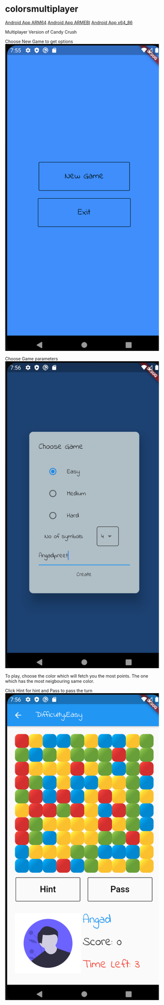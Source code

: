# colorsmultiplayer

[Android App ARM64](AndroidBuilds/app-arm64-v8a-release.apk)
[Android App ARMEBI](AndroidBuilds/app-armeabi-v7a-release.apk)
[Android App x64_86](AndroidBuilds/app-x86_64-release.apk)

Multiplayer Version of Candy Crush

Choose New Game to get options
![](Screenshots/Screenshot1.png)

Choose Game parameters
![](Screenshots/Screenshot2.png)

To play, choose the color which will fetch you the most points. The one which has the most neigbouring same color.

Click Hint for hint and Pass to pass the turn
![](Screenshots/Screenshot3.png)

